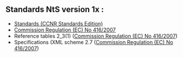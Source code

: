 ## Standards NtS version 1x : 

*   [Standards (CCNR Standards Edition)](http://www.ccr-zkr.org/13020700-en.html#05)
*   [Commission Regulation (EC) No 416/2007](http://eur-lex.europa.eu/LexUriServ/LexUriServ.do?uri=OJ:L:2007:105:0088:0253:EN:PDF)
*   Reference tables 2\_3(1) ([Commission Regulation (EC) No 416/2007](http://eur-lex.europa.eu/LexUriServ/LexUriServ.do?uri=OJ:L:2007:105:0088:0253:EN:PDF))
*   Specifications (XML scheme 2.7 ([Commission Regulation (EC) No 416/2007](http://eur-lex.europa.eu/LexUriServ/LexUriServ.do?uri=OJ:L:2007:105:0088:0253:EN:PDF))

